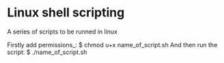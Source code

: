 # Linux shell scripting

A series of scripts to be runned in linux

Firstly add permissions_: $ chmod u+x name_of_script.sh
And then run the script: $ ./name_of_script.sh
